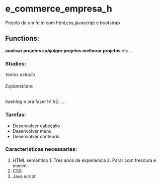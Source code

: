 # e_commerce_empresa_h
Projeto de um feito com html,css,javascript e bootstrap

## Functions:

**analisar projetos _subjulgar_ projetos melhorar projetos** etc....

### Studios:

*Varios estudio*

###### Explanetions:

_hashtag_ e pra fazer h1 h2......

### Tarefas:

* Desenvolver cabeçalio
* Desenvolver menu
* Desenvolver conteudo

### Caracteristicas necessarias:

1. HTML semantico
        1. Tres anos de experiencia
        2. Parar com frescura e mimimi
2. CSS
3. Java script
